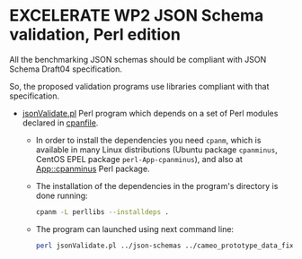 # EXCELERATE WP2 JSON Schema validation, Perl edition

All the benchmarking JSON schemas should be compliant with JSON Schema Draft04 specification.

So, the proposed validation programs use libraries compliant with that specification.

* [jsonValidate.pl](jsonValidate.pl) Perl program which depends on a set of Perl modules declared in [cpanfile](cpanfile).
	- In order to install the dependencies you need `cpanm`, which is available in many Linux distributions (Ubuntu package `cpanminus`, CentOS EPEL package `perl-App-cpanminus`), and also at [App::cpanminus](http://search.cpan.org/~miyagawa/App-cpanminus-1.7043/) Perl package.
	
	- The installation of the dependencies in the program's directory is done running:
	  ```bash
	  cpanm -L perllibs --installdeps .
	  ```
	  
	- The program can launched using next command line:
	  ```bash
	  perl jsonValidate.pl ../json-schemas ../cameo_prototype_data_fixed
	  ```
